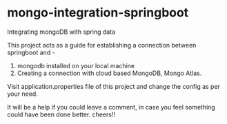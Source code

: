 # mongo-integration-springboot
Integrating mongoDB with spring data

This project acts as a guide for establishing a connection between springboot and -
1. mongodb installed on your local machine
2. Creating a connection with cloud based MongoDB, Mongo Atlas.

Visit application.properties file of this project and change the config as per your need.

It will be a help if you could leave a comment, in case you feel something could have been done better. 
cheers!!

